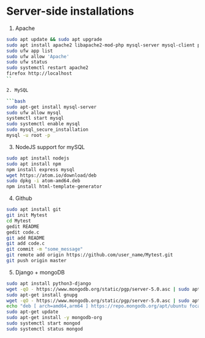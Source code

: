 # Server-side installations

1. Apache

```bash
sudo apt update && sudo apt upgrade
sudo apt install apache2 libapache2-mod-php mysql-server mysql-client php-mysql
sudo ufw app list
sudo ufw allow 'Apache'
sudo ufw status
sudo systemctl restart apache2
firefox http://localhost
``

2. MySQL

```bash
sudo apt-get install mysql-server
sudo ufw allow mysql
systemctl start mysql
sudo systemctl enable mysql
sudo mysql_secure_installation
mysql -u root -p
```

3. NodeJS support for mySQL

```bash
sudo apt install nodejs
sudo apt install npm
npm install express mysql
wget https://atom.io/download/deb
sudo dpkg -i atom-amd64.deb
npm install html-template-generator
```

4. Github

```bash
sudo apt install git
git init Mytest
cd Mytest
gedit README
gedit code.c
git add README
git add code.c
git commit -m "some_message"
git remote add origin https://github.com/user_name/Mytest.git
git push origin master
```

5. Django + mongoDB

```bash
sudo apt install python3-django
wget -qO - https://www.mongodb.org/static/pgp/server-5.0.asc | sudo apt-key add -
sudo apt-get install gnupg
wget -qO - https://www.mongodb.org/static/pgp/server-5.0.asc | sudo apt-key add -
echo "deb [ arch=amd64,arm64 ] https://repo.mongodb.org/apt/ubuntu focal/mongodb-org/5.0 multiverse" | sudo tee /etc/apt/sources.list.d/mongodb-org-5.0.list
sudo apt-get update
sudo apt-get install -y mongodb-org
sudo systemctl start mongod
sudo systemctl status mongod
```
